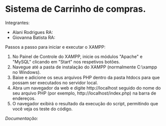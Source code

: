 # Sistema de Carrinho de compras.

Integrantes:

- Alani Rodrigues  RA:
- Giovanna Batista RA:


Passos a passo para iniciar e executar o XAMPP:
1. No Painel de Controle do XAMPP, inicie os módulos "Apache" e "MySQL" clicando em "Start" nos respetivos botões.
2. Navegue até a pasta de instalação do XAMPP (normalmente C:\xampp no Windows). 
3. Baixe e adicione os seus arquivos PHP dentro da pasta htdocs para que possam ser executados no servidor local.
4. Abra um navegador da web e digite http://localhost seguido do nome do seu arquivo PHP (por exemplo, http://localhost/index.php) na barra de endereços. 
5. O navegador exibirá o resultado da execução do script, permitindo que você veja os teste do código.

  _Documentação:_

  
